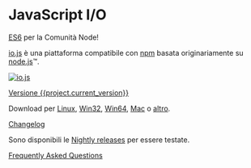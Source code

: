 # JavaScript I/O

[ES6](es6.html) per la Comunità Node!

[io.js](https://github.com/iojs/io.js) è una piattaforma compatibile con [npm](https://www.npmjs.com/) basata originariamente su [node.js](https://nodejs.org/)&#8482;.

[![io.js](../images/1.0.0.png)](https://iojs.org/dist/v{{project.current_version}}/)

[Versione {{project.current_version}}](https://iojs.org/dist/v{{project.current_version}}/)

Download per
[Linux](https://iojs.org/dist/v{{project.current_version}}/iojs-v{{project.current_version}}-linux-x64.tar.xz),
[Win32](https://iojs.org/dist/v{{project.current_version}}/iojs-v{{project.current_version}}-x86.msi),
[Win64](https://iojs.org/dist/v{{project.current_version}}/iojs-v{{project.current_version}}-x64.msi),
[Mac](https://iojs.org/dist/v{{project.current_version}}/iojs-v{{project.current_version}}.pkg) o
[altro](https://iojs.org/dist/v{{project.current_version}}/).

[Changelog](https://github.com/iojs/io.js/blob/v1.x/CHANGELOG.md)

Sono disponibili le [Nightly releases](https://iojs.org/download/nightly/) per essere testate.

[Frequently Asked Questions](faq.html)
